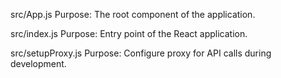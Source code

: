 src/App.js
Purpose: The root component of the application.

src/index.js
Purpose: Entry point of the React application.

src/setupProxy.js
Purpose: Configure proxy for API calls during development.